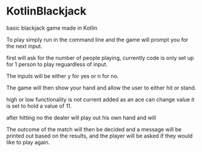 # KotlinBlackjack
basic blackjack game made in Kotlin


To play simply run in the command line and the game will prompt you for the next input.

first will ask for the number of people playing, currently code is only set up for 1 person to play reguardless of input.

The inputs will be either y for yes or n for no.

The game will then show your hand and allow the user to either hit or stand.

high or low functionality is not current added as an ace can change value it is set to hold a value of 11.

after hitting no the dealer will play out his own hand and will 

The outcome of the match will then be decided and a message will be printed out based on the results, and the player will be asked if they would like to play again.

